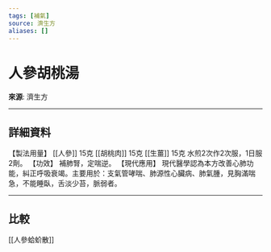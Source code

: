 ```yaml
---
tags: [補氣]
source: 濟生方
aliases: []
---
```


# 人參胡桃湯

**來源**: 濟生方  

---

## 詳細資料
【製法用量】 [[人參]] 15克 [[胡桃肉]] 15克 [[生薑]] 15克
水煎2次作2次服，1日服2劑。
【功效】
補肺腎，定喘逆。
【現代應用】
現代醫學認為本方改善心肺功能，糾正呼吸衰竭。主要用於：支氣管哮喘、肺源性心臟病、肺氣腫，見胸滿喘急，不能睡臥，舌淡少苔，脈弱者。

---

## 比較
[[人參蛤蚧散]]
